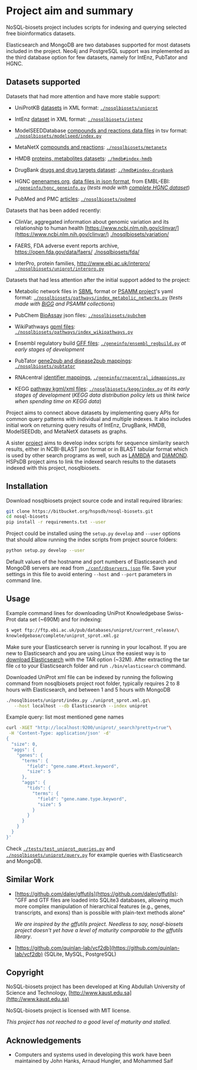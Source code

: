# Project aim and summary

NoSQL-biosets project includes scripts for indexing and querying
selected free bioinformatics datasets.

Elasticsearch and MongoDB are two databases
supported for most datasets included in the project.
Neo4j and PostgreSQL support was implemented as the third database option
for few datasets, namely for IntEnz, PubTator and HGNC.

## Datasets supported

Datasets that had more attention and have more stable support: 

* UniProtKB [datasets](
  ftp://ftp.ebi.ac.uk/pub/databases/uniprot/current_release/knowledgebase/complete
  ) in XML format:
  [`./nosqlbiosets/uniprot`](nosqlbiosets/uniprot)

* IntEnz [dataset](ftp://ftp.ebi.ac.uk/pub/databases/intenz/xml) in XML format:
  [`./nosqlbiosets/intenz`](nosqlbiosets/intenz)

* ModelSEEDDatabase [compounds and reactions data files](
  https://github.com/ModelSEED/ModelSEEDDatabase/tree/master/Biochemistry)
  in tsv format:
  [`./nosqlbiosets/modelseed/index.py`](nosqlbiosets/modelseed)

* MetaNetX [compounds and reactions](
  http://www.metanetx.org/mnxdoc/mnxref.html
  ): [`./nosqlbiosets/metanetx`](./nosqlbiosets/metanetx)

* HMDB [proteins, metabolites datasets](http://www.hmdb.ca/downloads):
  [`./hmdb#index-hmdb`](./hmdb#index-hmdb)

* DrugBank [drugs and drug targets dataset](https://www.drugbank.ca/releases/latest):
  [`./hmdb#index-drugbank`](./hmdb#index-drugbank)

* HGNC [genenames.org](http://www.genenames.org/cgi-bin/statistics),
 [data files in json format](
 http://ftp.ebi.ac.uk/pub/databases/genenames/new/json),
  from EMBL-EBI: [`./geneinfo/hgnc_geneinfo.py`](geneinfo/hgnc_geneinfo.py)
  (_tests made with [complete HGNC dataset](
  ftp://ftp.ebi.ac.uk/pub/databases/genenames/new/json/hgnc_complete_set.json)_)

* PubMed and PMC [articles](https://www.nlm.nih.gov/bsd/difference.html):
  [`./nosqlbiosets/pubmed`](./nosqlbiosets/pubmed)

Datasets that has been added recently:

* ClinVar, aggregated information about genomic variation
  and its relationship to human health
  [https://www.ncbi.nlm.nih.gov/clinvar/​](https://www.ncbi.nlm.nih.gov/clinvar/)
  [./nosqlbiosets/variation/](nosqlbiosets/variation)

* FAERS, FDA adverse event reports archive, https://open.fda.gov/data/faers/
  [./nosqlbiosets/fda/](nosqlbiosets/fda)

* InterPro, protein families, http://www.ebi.ac.uk/interpro/
   [`./nosqlbiosets/uniprot/interpro.py`](nosqlbiosets/uniprot/interpro.py)

Datasets that had less attention after the initial support added to the project:

* Metabolic network files in [SBML](http://sbml.org) format or
 [PSAMM project](https://github.com/zhanglab/psamm-model-collection)'s
  yaml format: [`./nosqlbiosets/pathways/index_metabolic_networks.py`](
  nosqlbiosets/pathways/index_metabolic_networks.py)
   (_tests made with [BiGG](http://bigg.ucsd.edu)
    and PSAMM collections_)

* PubChem [BioAssay](http://ftp.ncbi.nlm.nih.gov/pubchem/Bioassay) json files:
  [`./nosqlbiosets/pubchem`](
  nosqlbiosets/pubchem)

* WikiPathways [gpml files](
http://www.wikipathways.org/index.php/Download_Pathways):
  [`./nosqlbiosets/pathways/index_wikipathways.py`](
  ./nosqlbiosets/pathways/index_wikipathways.py)

* Ensembl regulatory build [GFF files](
http://ftp.ensemblorg.ebi.ac.uk/pub/current_regulation/homo_sapiens):
  [`./geneinfo/ensembl_regbuild.py`](geneinfo/ensembl_regbuild.py)
  _at early stages of development_

* PubTator [gene2pub and disease2pub mappings](
http://ftp.ncbi.nlm.nih.gov/pub/lu/PubTator):
  [`./nosqlbiosets/pubtator`](nosqlbiosets/pubtator)

* RNAcentral [identifier mappings](
http://ftp.ebi.ac.uk/pub/databases/RNAcentral/current_release/id_mapping),
  [`./geneinfo/rnacentral_idmappings.py`](geneinfo/rnacentral_idmappings.py)

* KEGG [pathway kgml/xml files](
http://www.kegg.jp/kegg/download/Readme/README.kgml):
  [`./nosqlbiosets/kegg/index.py`](nosqlbiosets/kegg/index.py)
  _at its early stages of development_ 
  (_KEGG data distribution policy lets us think twice when spending
   time on KEGG data_)

Project aims to connect above datasets by implementing query APIs
for common query patterns with individual and multiple indexes.
It also includes initial work on returning query results of IntEnz, DrugBank, HMDB,
ModelSEEDdb, and MetaNetX datasets as graphs.

A sister [project](https://github.com/uludag/hspsdb-indexer)
aims to develop index scripts for sequence
similarity search results, either in NCBI-BLAST json format
or in BLAST tabular format which is used by other search programs as well,
such as [LAMBDA](https://github.com/seqan/lambda) and
[DIAMOND](https://github.com/bbuchfink/diamond).
HSPsDB project aims to link the indexed search results
to the datasets indexed with this project, nosqlbiosets.

## Installation

Download nosqlbiosets project source code and install required libraries:

```bash
git clone https://bitbucket.org/hspsdb/nosql-biosets.git
cd nosql-biosets
pip install -r requirements.txt --user
```

Project could be installed
using the `setup.py` `develop` and `--user` options
that should allow running the index scripts from project
source folders:

```bash
python setup.py develop --user
```

Default values of the hostname and port numbers of Elasticsearch and MongoDB servers
are read from [`./conf/dbservers.json`](conf/dbservers.json) file.
Save your settings in this file to avoid entering `--host` and `--port`
parameters in command line.

## Usage

Example command lines for downloading UniProt Knowledgebase Swiss-Prot data set
(~690M) and for indexing:

```bash
$ wget ftp://ftp.ebi.ac.uk/pub/databases/uniprot/current_release/\
knowledgebase/complete/uniprot_sprot.xml.gz
```

Make sure your Elasticsearch server is running in your localhost.
If you are new to Elasticsearch and  you are using Linux
the easiest way is to [download Elasticsearch](
https://www.elastic.co/downloads/elasticsearch) with the TAR option (~32M).
After extracting the tar file `cd` to your Elasticsearch folder
and run `./bin/elasticsearch` command.

Downloaded UniProt xml file can be indexed by running the following command
from nosqlbiosets project root folder,
typically requires 2 to 8 hours with Elasticsearch,
and between 1 and 5 hours with MongoDB

```bash
./nosqlbiosets/uniprot/index.py ./uniprot_sprot.xml.gz\
   --host localhost --db Elasticsearch --index uniprot
```

Example query: list most mentioned gene names

```bash
curl -XGET "http://localhost:9200/uniprot/_search?pretty=true"\
 -H 'Content-Type: application/json' -d'
{
  "size": 0,
  "aggs": {
    "genes": {
      "terms": {
        "field": "gene.name.#text.keyword",
        "size": 5
      },
      "aggs": {
        "tids": {
          "terms": {
            "field": "gene.name.type.keyword",
            "size": 5
          }
        }
      }
    }
  }
}'
```

Check [`./tests/test_uniprot_queries.py`](tests/test_uniprot_queries.py)
and [`./nosqlbiosets/uniprot/query.py`](./nosqlbiosets/uniprot/query.py) for
example queries with Elasticsearch and MongoDB.

## Similar Work

* [https://github.com/daler/gffutils](https://github.com/daler/gffutils):
  "GFF and GTF files are loaded into SQLite3 databases,
  allowing much more complex manipulation of hierarchical features
  (e.g., genes, transcripts, and exons) than is possible with plain-text methods
  alone"
  
    _We are inspired by the gffutils project. Needless to say, nosql-biosets
    project doesn't yet have a level of maturity comparable to the gffutils library_.
  
* [https://github.com/quinlan-lab/vcf2db](https://github.com/quinlan-lab/vcf2db) (SQLite, MySQL, PostgreSQL)

## Copyright

NoSQL-biosets project has been developed
at King Abdullah University of Science and Technology,
[http://www.kaust.edu.sa](http://www.kaust.edu.sa)

NoSQL-biosets project is licensed with MIT license.

_This project has not reached to a good level of maturity and stalled._

## Acknowledgements

* Computers and systems used in developing this work have been maintained
  by John Hanks, Arnaud Hungler, and Mohammed Saif
